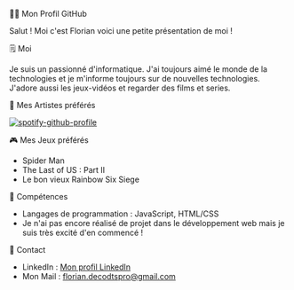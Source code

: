 👨‍💻 Mon Profil GitHub

Salut ! Moi c'est Florian voici une petite présentation de moi !

🗒️ Moi

Je suis un passionné d'informatique. J'ai toujours aimé le monde de la technologies et je m'informe toujours sur de nouvelles technologies. 
J'adore aussi les jeux-vidéos et regarder des films et series. 

🎵 Mes Artistes préférés 

[![spotify-github-profile](https://spotify-github-profile.vercel.app/api/view?uid=zertyboy45&cover_image=true&theme=natemoo-re&show_offline=false&background_color=121212&interchange=false&bar_color=53b14f&bar_color_cover=false)](https://github.com/kittinan/spotify-github-profile)

🎮 Mes Jeux préférés

- Spider Man
- The Last of US : Part II
- Le bon vieux Rainbow Six Siege

💪 Compétences

- Langages de programmation : JavaScript, HTML/CSS
- Je n'ai pas encore réalisé de projet dans le développement web mais je suis très excité d'en commencé !

📳 Contact

- LinkedIn : [Mon profil LinkedIn](https://www.linkedin.com/in/florian-d-70a926176/)
- Mon Mail : florian.decodtspro@gmail.com
